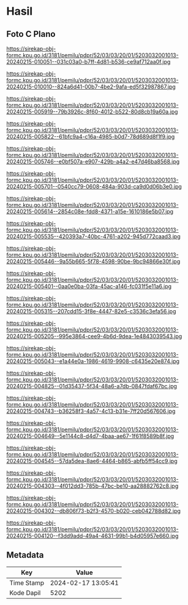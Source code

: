 # Hasil

## Foto C Plano

https://sirekap-obj-formc.kpu.go.id/3181/pemilu/pdpr/52/03/03/20/01/5203032001013-20240215-010051--031c03a0-b7ff-4d81-b536-ce9af712aa0f.jpg

https://sirekap-obj-formc.kpu.go.id/3181/pemilu/pdpr/52/03/03/20/01/5203032001013-20240215-010010--824a6d41-00b7-4be2-9afa-ed5f32987867.jpg

https://sirekap-obj-formc.kpu.go.id/3181/pemilu/pdpr/52/03/03/20/01/5203032001013-20240215-005919--79b3926c-8f60-4012-b522-80d8cb19a60a.jpg

https://sirekap-obj-formc.kpu.go.id/3181/pemilu/pdpr/52/03/03/20/01/5203032001013-20240215-005822--61bfc9a4-c16a-4985-b0d7-78d689d8f1f9.jpg

https://sirekap-obj-formc.kpu.go.id/3181/pemilu/pdpr/52/03/03/20/01/5203032001013-20240215-005746--e0bf507a-e907-429b-a4a2-e47d46ba8568.jpg

https://sirekap-obj-formc.kpu.go.id/3181/pemilu/pdpr/52/03/03/20/01/5203032001013-20240215-005701--0540cc79-0608-484a-903d-ca9d0d06b3e0.jpg

https://sirekap-obj-formc.kpu.go.id/3181/pemilu/pdpr/52/03/03/20/01/5203032001013-20240215-005614--2854c08e-fdd8-4371-a15e-1610186e5b07.jpg

https://sirekap-obj-formc.kpu.go.id/3181/pemilu/pdpr/52/03/03/20/01/5203032001013-20240215-005535--420393a7-40bc-4761-a202-945d772caad3.jpg

https://sirekap-obj-formc.kpu.go.id/3181/pemilu/pdpr/52/03/03/20/01/5203032001013-20240215-005446--9a55b665-5f78-4598-90be-9bc94866e30f.jpg

https://sirekap-obj-formc.kpu.go.id/3181/pemilu/pdpr/52/03/03/20/01/5203032001013-20240215-005401--0aa0e0ba-03fa-45ac-a146-fc031f5e11a6.jpg

https://sirekap-obj-formc.kpu.go.id/3181/pemilu/pdpr/52/03/03/20/01/5203032001013-20240215-005315--207cdd15-3f8e-4447-82e5-c3536c3efa56.jpg

https://sirekap-obj-formc.kpu.go.id/3181/pemilu/pdpr/52/03/03/20/01/5203032001013-20240215-005205--995e3864-cee9-4b6d-9dea-1e4843039543.jpg

https://sirekap-obj-formc.kpu.go.id/3181/pemilu/pdpr/52/03/03/20/01/5203032001013-20240215-005043--e1a44e0a-1986-4619-9908-c6435e20e874.jpg

https://sirekap-obj-formc.kpu.go.id/3181/pemilu/pdpr/52/03/03/20/01/5203032001013-20240215-004825--01d35437-5f34-48a6-a7db-0847fdaf67bc.jpg

https://sirekap-obj-formc.kpu.go.id/3181/pemilu/pdpr/52/03/03/20/01/5203032001013-20240215-004743--b36258f3-4a57-4c13-b31e-7ff20d567606.jpg

https://sirekap-obj-formc.kpu.go.id/3181/pemilu/pdpr/52/03/03/20/01/5203032001013-20240215-004649--5e1144c8-d4d7-4baa-ae67-1f61f8589b8f.jpg

https://sirekap-obj-formc.kpu.go.id/3181/pemilu/pdpr/52/03/03/20/01/5203032001013-20240215-004545--57da5dea-8ae6-4464-b865-abfb5ff54cc9.jpg

https://sirekap-obj-formc.kpu.go.id/3181/pemilu/pdpr/52/03/03/20/01/5203032001013-20240215-004303--4f012dd3-785b-47bc-be10-aa28882762c8.jpg

https://sirekap-obj-formc.kpu.go.id/3181/pemilu/pdpr/52/03/03/20/01/5203032001013-20240215-004302--db806f73-b2f3-4570-b020-ceb042788d82.jpg

https://sirekap-obj-formc.kpu.go.id/3181/pemilu/pdpr/52/03/03/20/01/5203032001013-20240215-004120--f3dd9add-49a4-4631-99b1-b4d05957e660.jpg


## Metadata

| Key        | Value               |
| ---------- | ------------------- |
| Time Stamp | 2024-02-17 13:05:41 |
| Kode Dapil | 5202                |



